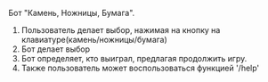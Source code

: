 Бот "Камень, Ножницы, Бумага".
1) Пользователь делает выбор, нажимая на кнопку на клавиатуре(камень/ножницы/бумага)
2) Бот делает выбор
3) Бот определяет, кто выиграл, предлагая продолжить игру.
4) Также пользователь может воспользоваться функцией '/help'
